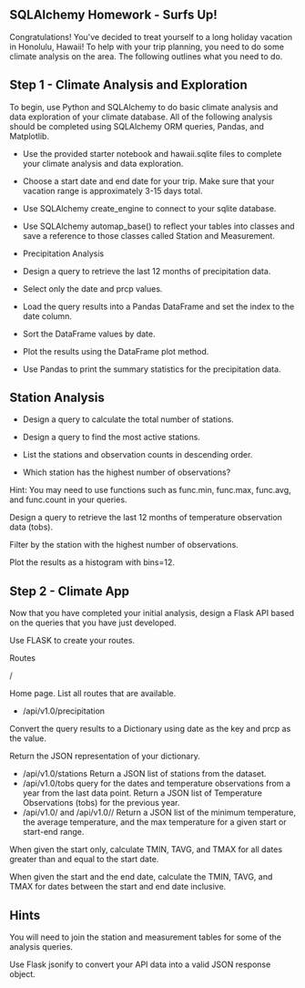 ## SQLAlchemy Homework - Surfs Up!
Congratulations! You've decided to treat yourself to a long holiday vacation in Honolulu, Hawaii! To help with your trip planning, you need to do some climate analysis on the area. The following outlines what you need to do.

## Step 1 - Climate Analysis and Exploration
To begin, use Python and SQLAlchemy to do basic climate analysis and data exploration of your climate database. All of the following analysis should be completed using SQLAlchemy ORM queries, Pandas, and Matplotlib.

- Use the provided starter notebook and hawaii.sqlite files to complete your climate analysis and data exploration.

- Choose a start date and end date for your trip. Make sure that your vacation range is approximately 3-15 days total.

- Use SQLAlchemy create_engine to connect to your sqlite database.

- Use SQLAlchemy automap_base() to reflect your tables into classes and save a reference to those classes called Station and Measurement.

- Precipitation Analysis

- Design a query to retrieve the last 12 months of precipitation data.

- Select only the date and prcp values.

- Load the query results into a Pandas DataFrame and set the index to the date column.

- Sort the DataFrame values by date.

- Plot the results using the DataFrame plot method.

- Use Pandas to print the summary statistics for the precipitation data.



## Station Analysis


- Design a query to calculate the total number of stations.


- Design a query to find the most active stations.


- List the stations and observation counts in descending order.


- Which station has the highest number of observations?


Hint: You may need to use functions such as func.min, func.max, func.avg, and func.count in your queries.

Design a query to retrieve the last 12 months of temperature observation data (tobs).


Filter by the station with the highest number of observations.


Plot the results as a histogram with bins=12.







## Step 2 - Climate App
Now that you have completed your initial analysis, design a Flask API based on the queries that you have just developed.

Use FLASK to create your routes.

Routes

/

Home page.
List all routes that are available.

- /api/v1.0/precipitation

Convert the query results to a Dictionary using date as the key and prcp as the value.

Return the JSON representation of your dictionary.
- /api/v1.0/stations
Return a JSON list of stations from the dataset.
- /api/v1.0/tobs
query for the dates and temperature observations from a year from the last data point.
Return a JSON list of Temperature Observations (tobs) for the previous year.
- /api/v1.0/<start> and /api/v1.0/<start>/<end>
Return a JSON list of the minimum temperature, the average temperature, and the max temperature for a given start or start-end range.

When given the start only, calculate TMIN, TAVG, and TMAX for all dates greater than and equal to the start date.

When given the start and the end date, calculate the TMIN, TAVG, and TMAX for dates between the start and end date inclusive.

## Hints
You will need to join the station and measurement tables for some of the analysis queries.

Use Flask jsonify to convert your API data into a valid JSON response object.







